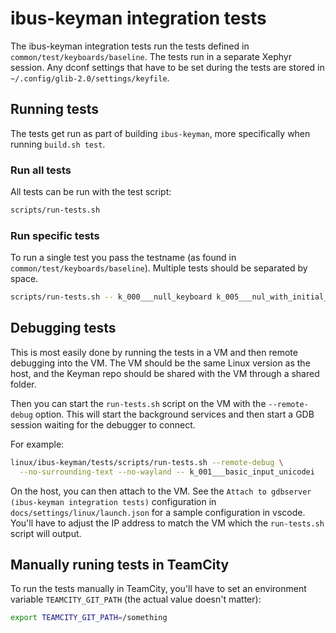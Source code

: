 # ibus-keyman integration tests

The ibus-keyman integration tests run the tests defined in `common/test/keyboards/baseline`.
The tests run in a separate Xephyr session. Any dconf settings that have to be set during the tests
are stored in `~/.config/glib-2.0/settings/keyfile`.

## Running tests

The tests get run as part of building `ibus-keyman`, more specifically when running `build.sh test`.

### Run all tests

All tests can be run with the test script:

```bash
scripts/run-tests.sh
```

### Run specific tests

To run a single test you pass the testname (as found in
`common/test/keyboards/baseline`). Multiple tests should be separated by space.

```bash
scripts/run-tests.sh -- k_000___null_keyboard k_005___nul_with_initial_context
```

## Debugging tests

This is most easily done by running the tests in a VM and then remote debugging
into the VM. The VM should be the same Linux version as the host, and the
Keyman repo should be shared with the VM through a shared folder.

Then you can start the `run-tests.sh` script on the VM with the
`--remote-debug` option. This will start the background services and then
start a GDB session waiting for the debugger to connect.

For example:

```bash
linux/ibus-keyman/tests/scripts/run-tests.sh --remote-debug \
  --no-surrounding-text --no-wayland -- k_001___basic_input_unicodei
```

On the host, you can then attach to the VM. See the
`Attach to gdbserver (ibus-keyman integration tests)` configuration
in `docs/settings/linux/launch.json` for a sample configuration in
vscode. You'll have to adjust the IP address to match the VM which the
`run-tests.sh` script will output.

## Manually runing tests in TeamCity

To run the tests manually in TeamCity, you'll have to set an
environment variable `TEAMCITY_GIT_PATH` (the actual value doesn't
matter):

```bash
export TEAMCITY_GIT_PATH=/something
```
